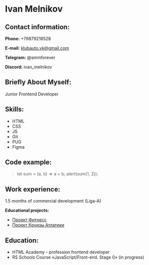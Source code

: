 <!-- # [rsschool-cv](https://is-melnikov.github.io/rsschool-cv) -->
# Ivan Melnikov

## Contact information:
**Phone:** +79879218528

**E-mail:** klubauto.vk@gmail.com

**Telegram:** @smmforever

**Discord:** ivan_melnikov

## Briefly About Myself:
Junior Frontend Developer

## Skills:
* HTML 
* CSS
* JS
* Git
* PUG
* Figma

## Code example:
> let sum = (a, b) => a + b;
> alert(sum(1, 2));

## Work experience: 
1.5 months of commercial development (Liga-A)

**Educational projects:**
* [Проект Фитнесс](https://is-melnikov.github.io/fitness)
* [Проект Круизы Атлатики](https://is-melnikov.github.io/antarctic-cruises)

## Education:
* HTML Academy - profession frontend developer
* RS Schools Course «JavaScript/Front-end. Stage 0» (in progress)